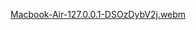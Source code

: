 [Macbook-Air-127.0.0.1-DSOzDybV2j.webm](https://github.com/user-attachments/assets/0379f2b0-4720-4416-af36-385c62f09e75)
